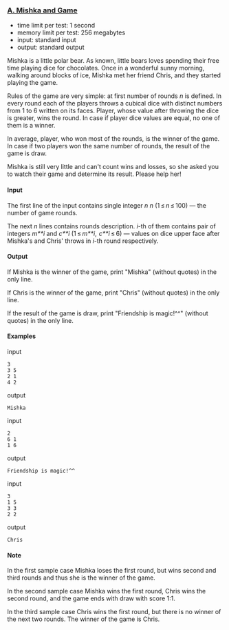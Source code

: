 ### [A. Mishka and Game](http://codeforces.com/problemset/problem/703/A)

- time limit per test: 1 second
- memory limit per test: 256 megabytes
- input: standard input
- output: standard output

Mishka is a little polar bear. As known, little bears loves spending their free time playing dice for chocolates. Once in a wonderful sunny morning, walking around blocks of ice, Mishka met her friend Chris, and they started playing the game.

Rules of the game are very simple: at first number of rounds *n* is defined. In every round each of the players throws a cubical dice with distinct numbers from 1 to 6 written on its faces. Player, whose value after throwing the dice is greater, wins the round. In case if player dice values are equal, no one of them is a winner.

In average, player, who won most of the rounds, is the winner of the game. In case if two players won the same number of rounds, the result of the game is draw.

Mishka is still very little and can't count wins and losses, so she asked you to watch their game and determine its result. Please help her!

#### Input

The first line of the input contains single integer *n* *n* (1 ≤ *n* ≤ 100) — the number of game rounds.

The next *n* lines contains rounds description. *i*-th of them contains pair of integers *m**i* and *c**i* (1 ≤ *m**i*,  *c**i* ≤ 6) — values on dice upper face after Mishka's and Chris' throws in *i*-th round respectively.

#### Output

If Mishka is the winner of the game, print "Mishka" (without quotes) in the only line.

If Chris is the winner of the game, print "Chris" (without quotes) in the only line.

If the result of the game is draw, print "Friendship is magic!^^" (without quotes) in the only line.

#### Examples

input

```
3
3 5
2 1
4 2

```

output

```
Mishka
```

input

```
2
6 1
1 6

```

output

```
Friendship is magic!^^
```

input

```
3
1 5
3 3
2 2

```

output

```
Chris
```

#### Note

In the first sample case Mishka loses the first round, but wins second and third rounds and thus she is the winner of the game.

In the second sample case Mishka wins the first round, Chris wins the second round, and the game ends with draw with score 1:1.

In the third sample case Chris wins the first round, but there is no winner of the next two rounds. The winner of the game is Chris.